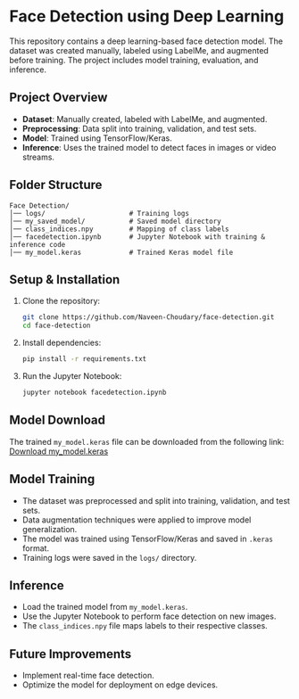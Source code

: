 # Face Detection using Deep Learning

This repository contains a deep learning-based face detection model. The dataset was created manually, labeled using LabelMe, and augmented before training. The project includes model training, evaluation, and inference.

## Project Overview

- **Dataset**: Manually created, labeled with LabelMe, and augmented.
- **Preprocessing**: Data split into training, validation, and test sets.
- **Model**: Trained using TensorFlow/Keras.
- **Inference**: Uses the trained model to detect faces in images or video streams.

## Folder Structure

```
Face Detection/
│── logs/                     # Training logs
│── my_saved_model/           # Saved model directory
│── class_indices.npy         # Mapping of class labels
│── facedetection.ipynb       # Jupyter Notebook with training & inference code
│── my_model.keras            # Trained Keras model file
```

## Setup & Installation

1. Clone the repository:
   ```sh
   git clone https://github.com/Naveen-Choudary/face-detection.git
   cd face-detection
   ```
2. Install dependencies:
   ```sh
   pip install -r requirements.txt
   ```
3. Run the Jupyter Notebook:
   ```sh
   jupyter notebook facedetection.ipynb
   ```
## Model Download

The trained `my_model.keras` file can be downloaded from the following link:
[Download my_model.keras](https://drive.google.com/file/d/1RDP0myummEsU2yuhoV59CmW5PgwKRx4F/view?usp=sharing)

## Model Training

- The dataset was preprocessed and split into training, validation, and test sets.
- Data augmentation techniques were applied to improve model generalization.
- The model was trained using TensorFlow/Keras and saved in `.keras` format.
- Training logs were saved in the `logs/` directory.

## Inference

- Load the trained model from `my_model.keras`.
- Use the Jupyter Notebook to perform face detection on new images.
- The `class_indices.npy` file maps labels to their respective classes.

## Future Improvements

- Implement real-time face detection.
- Optimize the model for deployment on edge devices.


